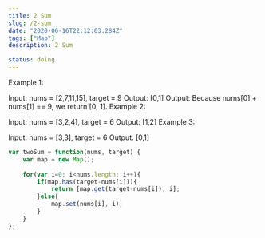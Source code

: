 ```yaml
---
title: 2 Sum
slug: /2-sum
date: "2020-06-16T22:12:03.284Z"
tags: ["Map"]
description: 2 Sum

status: doing
---
```


Example 1:

Input: nums = [2,7,11,15], target = 9
Output: [0,1]
Output: Because nums[0] + nums[1] == 9, we return [0, 1].
Example 2:

Input: nums = [3,2,4], target = 6
Output: [1,2]
Example 3:

Input: nums = [3,3], target = 6
Output: [0,1]


```javascript
var twoSum = function(nums, target) {
    var map = new Map();
    
    for(var i=0; i<nums.length; i++){
        if(map.has(target-nums[i])){
            return [map.get(target-nums[i]), i];
        }else{
            map.set(nums[i], i);
        }
    }
};
```
